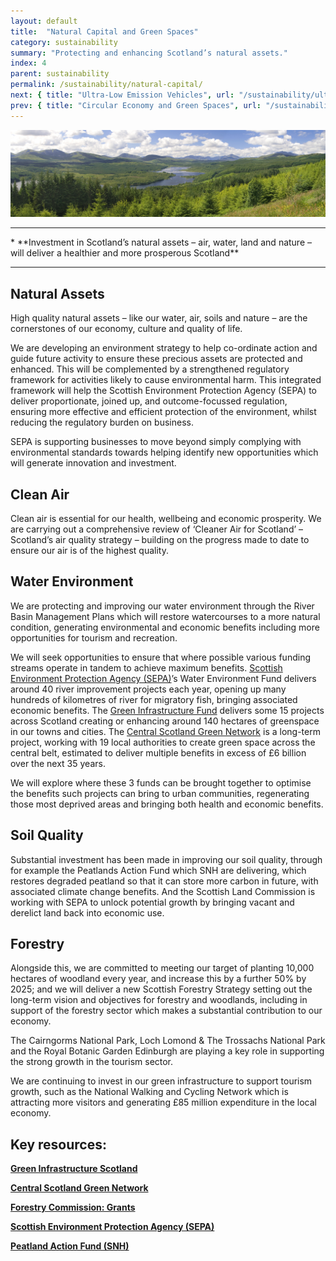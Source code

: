 ```yaml
---
layout: default
title:  "Natural Capital and Green Spaces"
category: sustainability
summary: "Protecting and enhancing Scotland’s natural assets."
index: 4
parent: sustainability
permalink: /sustainability/natural-capital/
next: { title: "Ultra-Low Emission Vehicles", url: "/sustainability/ultra-low-emission-vehicles/" }
prev: { title: "Circular Economy and Green Spaces", url: "/sustainability/circular-economy" }
---
```

![Natural Capital Photo](/assets/images/pageimages/sustainability3.jpg)
<br>
<hr>
* **Investment in Scotland’s natural assets – air, water, land and nature – will deliver a healthier and more prosperous Scotland**

<hr>

## Natural Assets

High quality natural assets – like our water, air, soils and nature – are the cornerstones of our economy, culture and quality of life.

We are developing an environment strategy to help co-ordinate action and guide future activity to ensure these precious assets are protected and enhanced.  This will be complemented by a strengthened regulatory framework for activities likely to cause environmental harm. This integrated framework will help the Scottish Environment Protection Agency (SEPA) to deliver proportionate, joined up, and outcome-focussed regulation, ensuring more effective and efficient protection of the environment, whilst reducing the regulatory burden on business.

SEPA is supporting businesses to move beyond simply complying with environmental standards towards helping identify new opportunities which will generate innovation and investment.

## Clean Air

Clean air is essential for our health, wellbeing and economic prosperity. We are carrying out a comprehensive review of ‘Cleaner Air for Scotland’ – Scotland’s air quality strategy – building on the progress made to date to ensure our air is of the highest quality.

## Water Environment

We are protecting and improving our water environment through the River Basin Management Plans which will restore watercourses to a more natural condition, generating environmental and economic benefits including more opportunities for tourism and recreation.

We will seek opportunities to ensure that where possible various funding streams operate in tandem to achieve maximum benefits. [Scottish Environment Protection Agency (SEPA)](https://www.sepa.org.uk/)’s Water Environment Fund delivers around 40 river improvement projects each year, opening up many hundreds of kilometres of river for migratory fish, bringing associated economic benefits. The [Green Infrastructure Fund](https://www.greeninfrastructurescotland.scot/) delivers some 15 projects across Scotland creating or enhancing around 140 hectares of greenspace in our towns and cities. The [Central Scotland Green Network](http://www.centralscotlandgreennetwork.org/) is a long-term project, working with 19 local authorities to create green space across the central belt, estimated to deliver multiple benefits in excess of £6 billion over the next 35 years.

We will explore where these 3 funds can be brought together to optimise the benefits such projects can bring to urban communities, regenerating those most deprived areas and bringing both health and economic benefits.

## Soil Quality

Substantial investment has been made in improving our soil quality, through for example the Peatlands Action Fund which SNH are delivering, which restores degraded peatland so that it can store more carbon in future, with associated climate change benefits. And the Scottish Land Commission is working with SEPA to unlock potential growth by bringing vacant and derelict land back into economic use.

## Forestry

Alongside this, we are committed to meeting our target of planting 10,000 hectares of woodland every year, and increase this by a further 50% by 2025; and we will deliver a new Scottish Forestry Strategy setting out the long-term vision and objectives for forestry and woodlands, including in support of the forestry sector which makes a substantial contribution to our economy.

The Cairngorms National Park, Loch Lomond & The Trossachs National Park and the Royal Botanic Garden Edinburgh are playing a key role in supporting the strong growth in the tourism sector.

We are continuing to invest in our green infrastructure to support tourism growth, such as the National Walking and Cycling Network which is attracting more visitors and generating £85 million expenditure in the local economy.



## Key resources:
**[Green Infrastructure Scotland](https://www.greeninfrastructurescotland.scot/)**  

**[Central Scotland Green Network](http://www.centralscotlandgreennetwork.org/)**  

**[Forestry Commission: Grants](https://scotland.forestry.gov.uk/supporting/grants-and-regulations/forestry-grants)**  

**[Scottish Environment Protection Agency (SEPA)](https://www.sepa.org.uk/)**

**[Peatland Action Fund (SNH)](https://www.nature.scot/climate-change/taking-action/peatland-action)**
